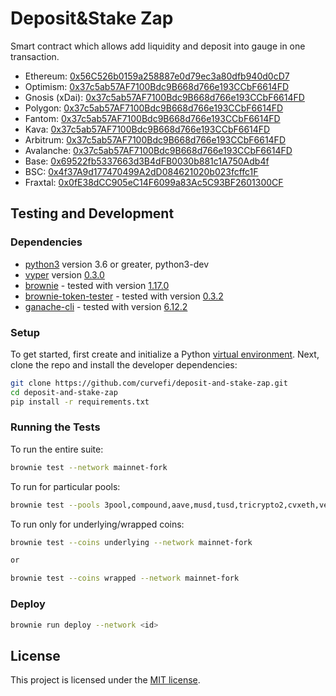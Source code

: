 # Deposit&Stake Zap

Smart contract which allows add liquidity and deposit into gauge in one transaction.

- Ethereum: [0x56C526b0159a258887e0d79ec3a80dfb940d0cD7](https://etherscan.io/address/0x56C526b0159a258887e0d79ec3a80dfb940d0cD7#code)
- Optimism: [0x37c5ab57AF7100Bdc9B668d766e193CCbF6614FD](https://optimistic.etherscan.io/address/0x37c5ab57AF7100Bdc9B668d766e193CCbF6614FD#code)
- Gnosis (xDai): [0x37c5ab57AF7100Bdc9B668d766e193CCbF6614FD](https://gnosisscan.io/address/0x37c5ab57AF7100Bdc9B668d766e193CCbF6614FD#code)
- Polygon: [0x37c5ab57AF7100Bdc9B668d766e193CCbF6614FD](https://polygonscan.com/address/0x37c5ab57AF7100Bdc9B668d766e193CCbF6614FD#code)
- Fantom: [0x37c5ab57AF7100Bdc9B668d766e193CCbF6614FD](https://ftmscan.com/address/0x37c5ab57AF7100Bdc9B668d766e193CCbF6614FD#code)
- Kava: [0x37c5ab57AF7100Bdc9B668d766e193CCbF6614FD](https://explorer.kava.io/address/0x37c5ab57AF7100Bdc9B668d766e193CCbF6614FD/contracts)
- Arbitrum: [0x37c5ab57AF7100Bdc9B668d766e193CCbF6614FD](https://arbiscan.io/address/0x37c5ab57AF7100Bdc9B668d766e193CCbF6614FD#code)
- Avalanche: [0x37c5ab57AF7100Bdc9B668d766e193CCbF6614FD](https://snowtrace.io/address/0x37c5ab57AF7100Bdc9B668d766e193CCbF6614FD#code)
- Base: [0x69522fb5337663d3B4dFB0030b881c1A750Adb4f](https://basescan.org/address/0x69522fb5337663d3B4dFB0030b881c1A750Adb4f#code)
- BSC: [0x4f37A9d177470499A2dD084621020b023fcffc1F](https://bscscan.com/address/0x4f37A9d177470499A2dD084621020b023fcffc1F#code)
- Fraxtal: [0x0fE38dCC905eC14F6099a83Ac5C93BF2601300CF](https://fraxscan.com/address/0x0fE38dCC905eC14F6099a83Ac5C93BF2601300CF#code)


## Testing and Development

### Dependencies

- [python3](https://www.python.org/downloads/release/python-368/) version 3.6 or greater, python3-dev
- [vyper](https://github.com/vyperlang/vyper) version [0.3.0](https://github.com/vyperlang/vyper/releases/tag/v0.3.0)
- [brownie](https://github.com/iamdefinitelyahuman/brownie) - tested with version [1.17.0](https://github.com/eth-brownie/brownie/releases/tag/v1.17.0)
- [brownie-token-tester](https://github.com/iamdefinitelyahuman/brownie-token-tester) - tested with version [0.3.2](https://github.com/iamdefinitelyahuman/brownie-token-tester/releases/tag/v0.3.2)
- [ganache-cli](https://github.com/trufflesuite/ganache-cli) - tested with version [6.12.2](https://github.com/trufflesuite/ganache-cli/releases/tag/v6.12.2)

### Setup

To get started, first create and initialize a Python [virtual environment](https://docs.python.org/3/library/venv.html). Next, clone the repo and install the developer dependencies:

```bash
git clone https://github.com/curvefi/deposit-and-stake-zap.git
cd deposit-and-stake-zap
pip install -r requirements.txt
```

### Running the Tests

To run the entire suite:

```bash
brownie test --network mainnet-fork
```

To run for particular pools:

```bash
brownie test --pools 3pool,compound,aave,musd,tusd,tricrypto2,cvxeth,veth,usdv,paypool,mkusd --network mainnet-hardhat-fork
```

To run only for underlying/wrapped coins:

```bash
brownie test --coins underlying --network mainnet-fork

or

brownie test --coins wrapped --network mainnet-fork
```

### Deploy
```bash
brownie run deploy --network <id>
```

## License

This project is licensed under the [MIT license](LICENSE).

